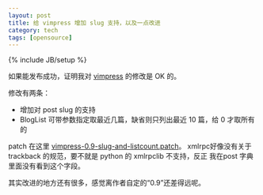 ```yaml
---
layout: post
title: 给 vimpress 增加 slug 支持，以及一点改进
category: tech
tags: [opensource]
---
```

{% include JB/setup %}

如果能发布成功，证明我对 [vimpress](http://friggeri.net/blog/2007/07/13/vimpress)
的修改是 OK 的。

修改有两条：

<ul>
  <li>增加对 post slug 的支持</li>
  <li>BlogList 可带参数指定取最近几篇，缺省则只列出最近 10 篇，给 0 才取所有的</li>
</ul>

patch 在这里 [vimpress-0.9-slug-and-listcount.patch](/pub/vimpress-0.9-slug-and-listcount.patch)。
xmlrpc好像没有关于 trackback 的规范，要不就是 python 的 xmlrpclib 不支持，反正
我在post 字典里面没有看到这个字段。

其实改进的地方还有很多，感觉离作者自定的“0.9”还差得远呢。
